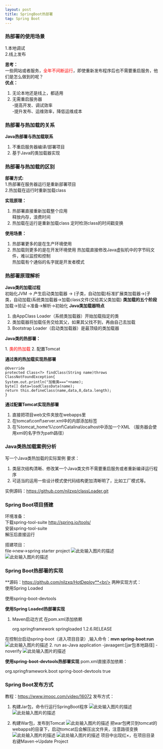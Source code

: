 ```yaml
---
layout: post
title: SpringBoot热部署
tag: Spring Boot
---
```


### 热部署的使用场景
1.本地调试<br/>
2.线上发布

**思考：**<br/>
一些网站或者服务，<font color="red">全年不间断运行</font>，即使重新发布程序后也不需要重启服务，他们是怎么做到的呢？<br/>
**优点：**<br/>

 1. 无论本地还是线上，都适用
 2. 无需重启服务器<br/>
-提高开发、调试效率<br/>
-提升发布、运维效率，降低运维成本<br/>

### 热部署与热加载的关系
**Java热部署与热加载联系**<br/>

 1. 不重启服务器编译/部署项目
 2. 基于Java的类加载器实现

### 热部署与热加载的区别
**部署方式:** <br/>
1.热部署在服务器运行是重新部署项目<br/>
2.热加载在运行时重新加载class

**实现原理：** <br/>

 1. 热部署直接重新加载整个应用 <br/>
 释放内存，浪费时间<br/>
 2. 热加载在运行是重新加载class 定时检测class的时间戳变换<br/>

**使用场景：**<br/>

 1. 热部署更多的是在生产环境使用
 2. 热加载则更多的是在开发环境使用
热加载直接修改Java虚拟机中的字节码文件，难以监控和控制<br/>
热加载有个通俗的名字就是开发者模式<br/>

### 热部署原理解析
**Java类的加载过程**<br/>
初始化JVM -> 产生启动类加载器 -> (子类，自动加载)标准扩展类加载器->(子类，自动加载)系统类加载器->加载class文件(交给其父类加载)
**类加载的五个阶段**<br/>
加载->验证->准备->解析->初始化
**Java类加载器特点**<br/>

 1. 由AppClass Loader（系统类加载器）开始加载指定的类
 2. 类加载器将加载任务交给其父，如果其父找不到，再由自己去加载
 3. Bootstrap Loader（启动类加载器）是最顶级的类加载器

**Java类的热部署：**<br/>

 1.<font color="red"> 类的热加载</font>
 2. 配置Tomcat

**通过类的热加载实现热部署**<br/>

    @Override
    protected Class<?> findClass(String name)throws ClassNotFoundException{
    System.out.println("加载类==="+name);
    byte[] data=loadClassData(name);
    return this.defineClass(name,data,0,data.length);
    }
    
**通过配置Tomcat实现热部署**<br/>

 1. 直接把项目web文件夹放在webapps里
 2. 在tomcat\conf\server.xml中的<host></host>内部添加<context/>标签
 3. 在%tomcat_home%\conf\Catalina\localhost中添加一个XML
 （服务器会使用xml的名字作为path路径）
 

### Java类热加载案例分析
写一个Java类热加载的实际案例
要求：

 1. 类层次结构清晰、修改某一个Java类文件不需要重启服务或者重新编译运行程序
 2. 可适当的运用一些设计模式使代码结构更加清晰明了，比如工厂模式等。
 
实例源码：https://github.com/nilzxq/classLoader.git
### Spring Boot项目搭建
环境准备：<br/>
下载spring-tool-suite http://spring.io/tools/<br/>
安装spring-tool-suite<br/>
解压后直接运行

搭建项目：<br/>
file->new->spring starter project
![此处输入图片的描述][1]
![此处输入图片的描述][2]
### Spring Boot热部署的实现
**源码：https://github.com/nilzxq/HotDeploy**<br/>
两种实现方式：<br/>
使用Spring Loaded<br/>

使用spring-boot-devtools<br/>

**使用Spring Loaded热部署实现**
 1. Maven启动方式 在pom.xml添加依赖

     <!-- https://mvnrepository.com/artifact/org.springframework/springloaded -->
    <dependency>
        <groupId>org.springframework</groupId>
        <artifactId>springloaded</artifactId>
        <version>1.2.6.RELEASE</version>
    </dependency>
在控制台启动spring-boot（进入项目目录）,输入命令：**mvn spring-boot:run**
 ![此处输入图片的描述][3]
 2. run as-Java application
 -javaagent:[jar包本地路径] -noverify
 ![此处输入图片的描述][4]

**使用spring-boot-devtools热部署实现**
pom.xml直接添加依赖：

 <dependency>
		<groupId>org.springframework.boot</groupId>
		<artifactId>spring-boot-devtools</artifactId>
		<optional>true</optional>
   </dependency>
  
### Spring Boot发布方式
教程：https://www.imooc.com/video/16072
  发布方式：<br/>
 1. 构建Jar包，命令行运行SpringBoot程序
 ![此处输入图片的描述][5]
![此处输入图片的描述][6]

 2. 构建War包，发布到Tomcat
 ![此处输入图片的描述][7]
把war包拷贝到tomcat的webapps的目录下，启动tomcat后会解压出文件夹，注意路径变换
![此处输入图片的描述][8]
![此处输入图片的描述][9]
  项目中出现红×，在项目目录右键Maven->Update Project
 
  


  [1]: http://omztq7zo1.bkt.clouddn.com/spring-tool-1.png
  [2]: http://omztq7zo1.bkt.clouddn.com/spring-tool-2.png
  [3]: http://omztq7zo1.bkt.clouddn.com/spring-tool-3.png
  [4]: http://omztq7zo1.bkt.clouddn.com/spring-tool-4.png
  [5]: http://omztq7zo1.bkt.clouddn.com/spring-tool-5.png
  [6]: http://omztq7zo1.bkt.clouddn.com/spring-tool-6.png
  [7]: http://omztq7zo1.bkt.clouddn.com/spring-tool-8.png
  [8]: http://omztq7zo1.bkt.clouddn.com/spring-tool-10.png
  [9]: http://omztq7zo1.bkt.clouddn.com/spring-tool-11.png



